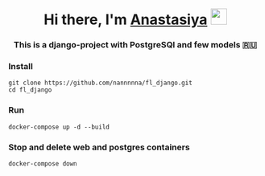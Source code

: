 <h1 align="center">Hi there, I'm <a href="https://t.me/anastaaaaaass" target="_blank">Anastasiya</a> 
<img src="https://github.com/blackcater/blackcater/raw/main/images/Hi.gif" height="32"/></h1>
<h3 align="center">This is a django-project with PostgreSQl and few models 🇷🇺</h3>

### Install

    git clone https://github.com/nannnnna/fl_django.git
    cd fl_django
    
### Run

    docker-compose up -d --build
    

### Stop and delete web and postgres containers

    docker-compose down




